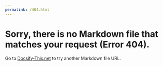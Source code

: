 ```yaml
---
permalink: /404.html
---
```


# Sorry, there is no Markdown file that matches your request (Error 404).

Go to [Docsify-This.net]([https://docsify-this.net](https://paulhibbitts.github.io/)) to try another Markdown file URL.
